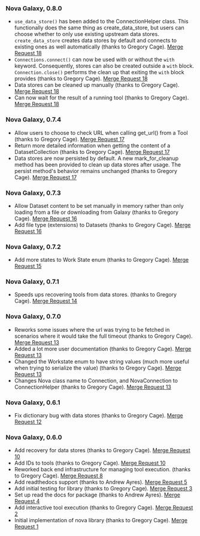 ### Nova Galaxy, 0.8.0
- `use_data_store()` has been added to the ConnectionHelper class. This functionally does the same thing as create_data_store, but users can choose whether to only use existing upstream data stores. `create_data_store` creates data stores by default and connects to existing ones as well automatically (thanks to Gregory Cage).  [Merge Request 18](https://code.ornl.gov/ndip/public-packages/nova-galaxy/-/merge_requests/18)
- `Connections.connect()` can now be used with or without the `with` keyword. Consequently, stores can also be created outside a `with` block. `Connection.close()` performs the clean up that exiting the `with` block provides (thanks to Gregory Cage). [Merge Request 18](https://code.ornl.gov/ndip/public-packages/nova-galaxy/-/merge_requests/18)
- Data stores can be cleaned up manually (thanks to Gregory Cage). [Merge Request 18](https://code.ornl.gov/ndip/public-packages/nova-galaxy/-/merge_requests/18)
- Can now wait for the result of a running tool (thanks to Gregory Cage). [Merge Request 18](https://code.ornl.gov/ndip/public-packages/nova-galaxy/-/merge_requests/18)


### Nova Galaxy, 0.7.4
- Allow users to choose to check URL when calling get_url() from a Tool (thanks to Gregory Cage). [Merge Request 17](https://code.ornl.gov/ndip/public-packages/nova-galaxy/-/merge_requests/17)
- Return more detailed information when getting the content of a DatasetCollection (thanks to Gregory Cage). [Merge Request 17](https://code.ornl.gov/ndip/public-packages/nova-galaxy/-/merge_requests/17)
- Data stores are now persisted by default. A new mark_for_cleanup method has been provided to clean up data stores after usage. The persist method's behavior remains unchanged (thanks to Gregory Cage). [Merge Request 17](https://code.ornl.gov/ndip/public-packages/nova-galaxy/-/merge_requests/17)

### Nova Galaxy, 0.7.3
- Allow Dataset content to be set manually in memory rather than only loading from a file or downloading from Galaxy (thanks to Gregory Cage). [Merge Request 16](https://code.ornl.gov/ndip/public-packages/nova-galaxy/-/merge_requests/16)
- Add file type (extensions) to Datasets (thanks to Gregory Cage). [Merge Request 16](https://code.ornl.gov/ndip/public-packages/nova-galaxy/-/merge_requests/16)

### Nova Galaxy, 0.7.2
- Add more states to Work State enum (thanks to Gregory Cage). [Merge Request 15](https://code.ornl.gov/ndip/public-packages/nova-galaxy/-/merge_requests/15)

### Nova Galaxy, 0.7.1
- Speeds ups recovering tools from data stores. (thanks to Gregory Cage). [Merge Request 14](https://code.ornl.gov/ndip/public-packages/nova-galaxy/-/merge_requests/14)

### Nova Galaxy, 0.7.0
- Reworks some issues where the url was trying to be fetched in scenarios where it would take the full timeout (thanks to Gregory Cage).  [Merge Request 13](https://code.ornl.gov/ndip/public-packages/nova-galaxy/-/merge_requests/13)
- Added a lot more user documentation (thanks to Gregory Cage).  [Merge Request 13](https://code.ornl.gov/ndip/public-packages/nova-galaxy/-/merge_requests/13)
- Changed the Workstate enum to have string values (much more useful when trying to serialize the value) (thanks to Gregory Cage).  [Merge Request 13](https://code.ornl.gov/ndip/public-packages/ndip-galaxy/-/merge_requests/13)
- Changes Nova class name to Connection, and NovaConnection to ConnectionHelper (thanks to Gregory Cage).  [Merge Request 13](https://code.ornl.gov/ndip/public-packages/ndip-galaxy/-/merge_requests/13)

### Nova Galaxy, 0.6.1
- Fix dictionary bug with data stores (thanks to Gregory Cage). [Merge Request 12](https://code.ornl.gov/ndip/public-packages/ndip-galaxy/-/merge_requests/12)

### Nova Galaxy, 0.6.0
- Add recovery for data stores (thanks to Gregory Cage). [Merge Request 10](https://code.ornl.gov/ndip/public-packages/ndip-galaxy/-/merge_requests/10)
- Add IDs to tools (thanks to Gregory Cage). [Merge Request 10](https://code.ornl.gov/ndip/public-packages/ndip-galaxy/-/merge_requests/10)
- Reworked back end infrastructure for managing tool execution. (thanks to Gregory Cage). [Merge Request 8](https://code.ornl.gov/ndip/public-packages/ndip-galaxy/-/merge_requests/8)
- Add readthedocs support (thanks to Andrew Ayres). [Merge Request 5](https://code.ornl.gov/ndip/public-packages/ndip-galaxy/-/merge_requests/5)
- Add initial testing for library (thanks to Gregory Cage). [Merge Request 3](https://code.ornl.gov/ndip/public-packages/ndip-galaxy/-/merge_requests/3)
- Set up read the docs for package (thanks to Andrew Ayres). [Merge Request 4](https://code.ornl.gov/ndip/public-packages/ndip-galaxy/-/merge_requests/4)
- Add interactive tool execution (thanks to Gregory Cage). [Merge Request 2](https://code.ornl.gov/ndip/public-packages/ndip-galaxy/-/merge_requests/2)
- Initial implementation of nova library (thanks to Gregory Cage). [Merge Request 1](https://code.ornl.gov/ndip/public-packages/ndip-galaxy/-/merge_requests/1)
